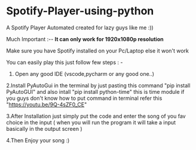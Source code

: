 # Spotify-Player-using-python
A Spotify Player Automated created for lazy guys like me :))

Much Important :-- **It can only work for 1920x1080p resolution**

Make sure you have Spotify installed on your Pc/Laptop  else it won't work

You can easily play this just follow few steps : -
1. Open any good IDE (vscode,pycharm or any good one..)

2.Install PyAutoGui in the terminal by just pasting this command "pip install PyAutoGUI" and also intall "pip install python-time" this is time module if you guys don't know how to put command in terminal refer this "https://youtu.be/9Q-4sZF0_CE"


3.After Installation just simply put the code and enter the song of you fav choice in the input ( when you will run the program it will take a input basically in the output screen )


4.Then Enjoy your song :)
